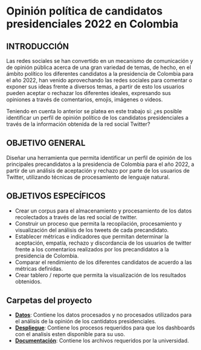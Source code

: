 # Opinión política de candidatos presidenciales 2022 en Colombia
## INTRODUCCIÓN
Las redes sociales se han convertido en un mecanismo de comunicación y de opinión pública acerca de una gran variedad de temas, de hecho, en el ámbito político los diferentes candidatos a la presidencia de Colombia para el año 2022, han venido aprovechando las redes sociales para comentar o exponer sus ideas frente a diversos temas, a partir de esto los usuarios pueden aceptar o rechazar los diferentes ideales, expresando sus opiniones a través de comentarios, emojis, imágenes o videos.

Teniendo en cuenta lo anterior se platea en este trabajo si: ¿es posible identificar un perfil de opinión político de los candidatos presidenciales a través de la información obtenida de la red social Twitter? 

## OBJETIVO GENERAL 
Diseñar una herramienta que permita identificar un perfil de opinión de los principales precandidatos a la presidencia de Colombia para el año 2022, a partir de un análisis de aceptación y rechazo por parte de los usuarios de Twitter, utilizando técnicas de procesamiento de lenguaje natural.

## OBJETIVOS ESPECÍFICOS
- Crear un corpus para el almacenamiento y procesamiento de los datos recolectados a través de las red social de twitter.
- Construir un proceso que permita la recopilación, procesamiento y visualización del análisis de los tweets de cada precandidato.
- Establecer métricas e indicadores que permitan determinar la aceptación, empatía, rechazo y discordancia de los usuarios de twitter frente a los comentarios realizados por los precandidatos a la presidencia de Colombia.
- Comparar el rendimiento de los diferentes candidatos de acuerdo a las métricas definidas.
- Crear tablero / reporte que permita la visualización de los resultados obtenidos.

## Carpetas del proyecto
- **[Datos](https://github.com/malejacp4/ProyectoGrado/tree/main/datos)**: Contiene los datos procesados y no procesados utilizados para el análisis de la opinión de los cantidatos presidenciales.
- **[Despliegue](https://github.com/malejacp4/ProyectoGrado/tree/main/despliegue)**: Contiene los procesos requeridos para que los dashboards con el analisis esten disponible para su uso.
- **[Documentación](https://github.com/malejacp4/ProyectoGrado/tree/main/documentaci%C3%B3n)**: Contiene los archivos requeridos por la universidad.
